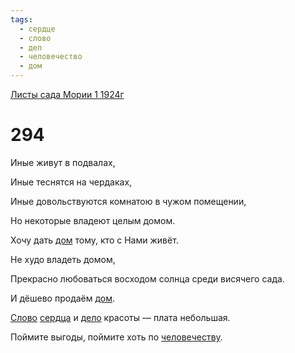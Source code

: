 ```yaml
---
tags:
  - сердце
  - слово
  - дел
  - человечество
  - дом
---
```


[Листы сада Мории 1 1924г](/agni/1924)

# 294
Иные живут в подвалах,   

Иные теснятся на чердаках,   

Иные довольствуются комнатою в чужом помещении,   

Но некоторые владеют целым домом.   

Хочу дать [дом](/tag/#дом) тому, кто с Нами живёт.   

Не худо владеть домом,   

Прекрасно любоваться восходом солнца среди висячего сада.   

И дёшево продаём [дом](/tag/#дом).   

[Слово](/tag/#слово) [сердца](/tag/#сердце) и [дело](/tag/#дел) красоты — плата небольшая.   

Поймите выгоды, поймите хоть по [человечеству](/tag/#человечество).   

